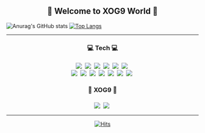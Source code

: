 <div align=center><h2>🧇 Welcome to XOG9 World 🧇</h2></div>

<!-- <img align='right' src="htttp://mazassumnida.wtf/api/v2/generate_badge?boj=k_gyujin"> -->

<!-- anuraghazra/github-readme-stats 스텟 표시 // Most used Languages -->
  ![Anurag's GitHub stats](https://github-readme-stats.vercel.app/api?username=XOG9&show_icons=true&theme=graywhite)
[![Top Langs](https://github-readme-stats.vercel.app/api/top-langs/?username=XOG9&layout=compact)](https://github.com/anuraghazra/github-readme-stats)

<!-- 백준 카드
<img align='right' src="http://mazassumnida.wtf/api/v2/generate_badge?boj=k_gyujin"> -->

<hr>

<!-- Shields.io 뱃지 // 방문자 카운트-->
<div align=center><h3>💻 Tech 💻<h3></div>
<div align=center>
<!-- C++ --><img src="https://img.shields.io/badge/C++-00599C?style=flat-square&logo=C%2B%2B&logoColor=white"/></a>&nbsp
<!-- C# --><img src="https://img.shields.io/badge/C Sharp-239120?style=flat-square&logo=C Sharp&logoColor=white"/></a>&nbsp
<!-- Linux --><img src="https://img.shields.io/badge/Linux-FCC624?style=flat-square&logo=Linux&logoColor=white"/></a>&nbsp
<!-- MySQL --><img src="https://img.shields.io/badge/MySQL-4479A1?style=flat-square&logo=MySQL&logoColor=white"/></a>&nbsp
<!-- Python --><img src="https://img.shields.io/badge/Python-3776AB?style=flat-square&logo=Python&logoColor=white"/></a>&nbsp
<!-- Ubuntu --><img src="https://img.shields.io/badge/Ubuntu-E95420?style=flat-square&logo=Ubuntu&logoColor=white"/></a>&nbsp</div>
</div><div align=center>
<!-- Adobe Illustrator --><img src="https://img.shields.io/badge/Adobe Illustrator-FF9A00?style=flat-square&logo=Adobe Illustrator&logoColor=white"/></a>&nbsp
<!-- Adobe Photoshop --><img src="https://img.shields.io/badge/Adobe Photoshop-31A8FF?style=flat-square&logo=Adobe Photoshop&logoColor=white"/></a>&nbsp
<!-- Notion --><img src="https://img.shields.io/badge/Notion-000000?style=flat-square&logo=Notion&logoColor=white"/></a>&nbsp
<!-- Microsoft SQL Server --><img src="https://img.shields.io/badge/Microsoft SQL Server-CC2927?style=flat-square&logo=Microsoft SQL Server&logoColor=white"/></a>&nbsp
<!-- Unity --><img src="https://img.shields.io/badge/Unity-000000?style=flat-square&logo=Unity&logoColor=white"/></a>&nbsp
<!-- Visual Studio --><img src="https://img.shields.io/badge/Visual Studio-5C2D91?style=flat-square&logo=Visual Studio&logoColor=white"/></a>&nbsp
<!-- Visual Studio Code --><img src="https://img.shields.io/badge/Visual Studio Code-007ACC?style=flat-square&logo=Visual Studio Code&logoColor=white"/></a>&nbsp

<div align=center><h3>🧇 XOG9 🧇<h3></div>
<!--GitHub Page --><img src="https://img.shields.io/badge/GitHub Page-181717?style=flat-square&logo=GitHub&logoColor=white"/></a>&nbsp
<!-- Mail --><img src="https://img.shields.io/badge/Mail-005FF9?style=flat-square&logo=Gmail&logoColor=white&link=mailto:k_gyujin@daum.net"/></a>&nbsp

<hr>

[![Hits](https://hits.seeyoufarm.com/api/count/incr/badge.svg?url=https%3A%2F%2Fgithub.com%2Fgjbae1212%2Fhit-counter&count_bg=%23B22626&title_bg=%23000000&icon=&icon_color=%23E7E7E7&title=hits&edge_flat=false)](https://github.com/XOG9)
</a>
</div>



<!-- productive-box 커밋시각 통계 노출 // XOG9 token = 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 // https://gist.github.com/XOG9/e96f546de890f5fc03d3312fa74bb2ce -->
